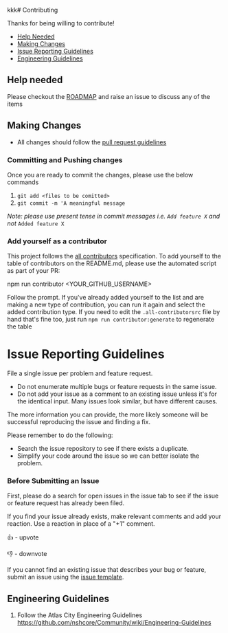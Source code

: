 kkk# Contributing

Thanks for being willing to contribute!

- [Help Needed](#help-needed)
- [Making Changes](#making-changes)
- [Issue Reporting Guidelines](#issue-reporting-guidelines)
- [Engineering Guidelines](#development-setup)

## [](https://github.com/nshcore/community/blob/master/CONTRIBUTING.md#help-needed)Help needed

Please checkout the  [ROADMAP](https://github.com/nshcore/community/blob/master/docs/ROADMAP.md)  and raise an issue to discuss any of the items

## [](https://github.com/nshcore/community/blob/master/CONTRIBUTING.md#making-changes)Making Changes

- All changes should follow the [pull request guidelines](https://github.com/nshcore/Community/blob/master/PULL_REQUEST_TEMPLATE.md)

### [](https://github.com/nshcore/community/blob/master/CONTRIBUTING.md#committing-and-pushing-changes)Committing and Pushing changes

Once you are ready to commit the changes, please use the below commands

1.  `git add <files to be comitted>`
2.  `git commit -m 'A meaningful message`

_Note: please use present tense in commit messages i.e.  `Add feature X`  and not_ `Added feature X`

### [](https://github.com/nshcore/community/blob/master/CONTRIBUTING.md#add-yourself-as-a-contributor)Add yourself as a contributor

This project follows the  [all contributors](https://github.com/kentcdodds/all-contributors)  specification. To add yourself to the table of contributors on the README.md, please use the automated script as part of your PR:

npm run contributor <YOUR_GITHUB_USERNAME>

Follow the prompt. If you've already added yourself to the list and are making a new type of contribution, you can run it again and select the added contribution type. If you need to edit the  `.all-contributorsrc`  file by hand that's fine too, just run  `npm run contributor:generate`  to regenerate the table

# Issue Reporting Guidelines

File a single issue per problem and feature request.

-   Do not enumerate multiple bugs or feature requests in the same issue.
-   Do not add your issue as a comment to an existing issue unless it's for the identical input. Many issues look similar, but have different causes.

The more information you can provide, the more likely someone will be successful reproducing the issue and finding a fix.

Please remember to do the following:

-   Search the issue repository to see if there exists a duplicate.
-   Simplify your code around the issue so we can better isolate the problem.

### [](https://github.com/nshcore/community/submitting-bugs-and-suggestions.md#before-submitting-an-issue)Before Submitting an Issue

First, please do a search for open issues in the issue tab to see if the issue or feature request has already been filed.

If you find your issue already exists, make relevant comments and add your reaction. Use a reaction in place of a "+1" comment.

👍 - upvote

👎 - downvote

If you cannot find an existing issue that describes your bug or feature, submit an issue using the [issue template](https://github.com/nshcore/Community/blob/master/ISSUE_TEMPLATE.md).


## [](https://github.com/nshcore/community/blob/master/CONTRIBUTING.md#engineering-guidelines)Engineering Guidelines

1.  Follow the Atlas City Engineering Guidelines https://github.com/nshcore/Community/wiki/Engineering-Guidelines
